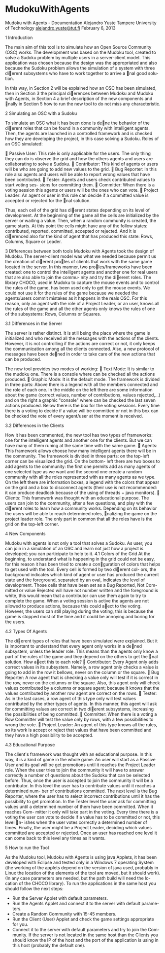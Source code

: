 MudokuWithAgents
================

Mudoku with Agents - Documentation
Alejandro Yuste
Tampere University of Technology
alejandro.yuste@tut.fi
February 6, 2013

1 Introduction

The main aim of this tool is to simulate how an Open Source Community
(OSC) works. The development was based on the Mudoku tool, created to
solve a Sudoku problem by multiple users in a server-client model. This
application was chosen because the design was the appropriated and also
because the Sudoku problem allows the simulation of a system with three
dierent subsystems who have to work together to arrive a nal good solu-
tion.

In this way, in Section 2 will be explained how an OSC has been simulated,
then in Section 3 the principal dierences between Mudoku and Mudoku with
Agents, in Section 4 a brief description of the new components and nally in
Section 5 how to run the new tool to do not miss any characteristic.

2 Simulating an OSC with a Sudoku

To simulate an OSC what it has been done is dene the behavior of the
dierent roles that can be found in a community with intelligent agents.
Then, the agents are launched in a controlled framework and is checked how
they are developing the project, in this case solving a Sudoku. Roles of an
OSC simulated:

 Passive User: This role is only applicable for the users. The only thing
they can do is observe the grid and how the others agents and users
are collaborating to solve a Sudoku.
 Contributor: This kind of agents or users will be who are going to add
new values to the grid.
 Bug Reporter: In this role also agents and users will be able to report
wrong values that have been contributed.
 Tester: Agents and users check contributed values to start voting ses-
sions for committing them.
 Committer: When there is a voting session this agents or users will be
the ones who can vote.
 Project Leader: An agent or user in this role can decide if a committed
value is accepted or rejected for the nal solution.

Thus, each cell of the grid has dierent states depending on its level of
development. At the beginning of the game all the cells are initialized by
the server or waiting a value. Then, when a random community is created,
the game starts. At this point the cells might have any of the follow states:
contributed, reported, committed, accepted or rejected. And it is dierenced
also for the kind of agent that has produced this state: Rows, Columns,
Square or Leader.

3 Differences between both tools
Mudoku with Agents took the design of Mudoku. The server-client model
was what we needed because permit us the creation of dierent proles of
clients that work with the same game located in the server. In this manner,
two proles/frameworks have been created: one to control the intelligent
agents and another one for real users that are also able to join the commu-
nity and try the dierent roles.
The library CHOCO, used in Mudoku to capture the mouse events and to
control the rules of the game, has been used only to get the mouse events. We
could not use it for the rules of the game because we needed the agents/users
commit mistakes as it happens in the reals OSC. For this reason, only an
agent with the role of a Project Leader, or an user, knows all the rules of the
game and all the other agents only knows the rules of one of the subsystems:
Rows, Columns or Squares.


3.1 Differences in the Server

The server is rather distinct. It is still being the place where the game is
initialized and who received all the messages with the actions of the clients.
However, it is not controlling if the actions are correct or not, it only keeps
the communication among all the clients connected. Also, a new protocol of
messages have been dened in order to take care of the new actions that can
be produced.

The new tool provides two modes of working:
 Text Mode: It is similar to the mudoku one. There is a console where
can be checked all the actions produced.
 Graphic Mode: It is the default mode. The framework is divided in
three parts: Above there is a legend with all the members connected
and the role of each one. In the middle on the left there are some
information about the game (correct values, number of contributions,
values rejected,...) and on the right a graphic "console" where can be
checked the last seven actions produced. Below there is the box for
the voting sessions. Every time there is a voting to decide if a value
will be committed or not in this box can be checked the vote of every
agent/user at the moment is received.

3.2 Differences in the Clients

How it has been commented, the new tool has two types of frameworks: one
for the intelligent agents and another one for the clients. But we can have
many of them runing at the same time with the same game.
 Agents: This framework allows choose how many intelligent agents
there will be in the community. The framework is divided in three
parts: on the top-left corner can be visualized the grid. On the bottom-
left there are two boxes to add agents to the community: the first one
permits add as many agents of one selected type as we want and the
second one create a random community with all the roles represented
with as many agents as we type. On the left there are information
boxes, a legend with the colors that appear on the grid and a box
to disconnect agents (their use is not recommended: it can produce
deadlock because of the using of threads + java monitors).
 Clients: This framework was thought with an educational purpose. The
users can join to the community, after a few questions, and play with
the dierent roles to learn how a community works. Depending on its
behavior the users will be able to reach determined roles, nalizing the
game on the project leader role. The only part in common that all the
roles have is the grid on the top-left corner.


4 New Components


Mudoku with agents is not only a tool that solves a Sudoku. As user, you can
join in a simulation of an OSC and learn not just how a project is developed;
you can participate to help to it.
4.1 Colors of the Grid
At the beginning, to understand what is happening in the grid could not be
easy, for this reason it has been tried to create a conguration of colors that
helps to get used with the tool. Every cell is formed by two dierent col-
ors, the background indicates which kind of agent or user has produced the
current state and the foreground, separated by an oval, indicates the level of
development. Those cells that have been set as a Bug Reported, Not Com-
mitted or value Rejected will have not number written and the foreground
is white, this would mean that a contributor can use them again to try to
complete the game.
When a voting session is active the agents are not allowed to produce actions,
because this could aect to the voting. However, the users can still playing
during the voting, this is because the game is stopped most of the time and
it could be annoying and boring for the users.

4.2 Types Of Agents


The dierent types of roles that have been simulated were explained. But it is
important to understand that every agent only works in a dened subsystem,
unless the leader role. This means than the agents only know a part of the
rules of the game and they depend on the others to get the nal solution.
How aect this to each role?
 Contributor: Every Agent only adds correct values in its subsystem.
Namely, a row agent only checks a value is going to add in the row it
bellows, never on the column or the square.
 Bug Reporter: A row agent that is checking a value only will test if it
is correct in the row, never on the columns or the square. Also, this
agent only will check values contributed by a columns or square agent;
because it knows that the values contributed by another row agent are
correct on the rows.
 Tester: As in the last cases, a row agent of this type only will test values
contributed by the other types of agents. In this manner, this agent
will ask for committing values are correct in two dierent subsystems,
increasing the possibilities of being committed.
 Committer: When there is a voting a Row Committer will test the
value only by rows, with a few possibilities to wrong the vote.
 Project Leader: An agent of this type knows all the rules, so its work
is accept or reject that values that have been committed and they have
a high possibility to be accepted.

4.3 Educational Purpose

The client's framework was thought with an educational purpose. In this
way, it is a kind of game in the whole game. An user will start as a Passive
User and its goal will be get promotions until it reaches the Project Leader
role.
When the user tries to join the community it will have to answer correctly
a number of questions about the Sudoku that can be selected before. Thus,
once the user is accepted to join the community it will be a contributor. In
this level the user has to contribute values until it reaches a determined num-
ber of contributions committed. The next level is the Bug Reporter, where
the user has to select incorrect contributions until it has the possibility to
get promotion. In the Tester level the user ask for committing values until
a determined number of them have been committed. When it reaches Com-
mitter it only will take part in the voting. Every time there is a voting the
user can vote to decide if a value has to be committed or not, this level n-
ishes when the user votes correctly a determined number of times. Finally,
the user might be a Project Leader, deciding which values committed are
accepted or rejected.
Once an user has reached one level it can come back to this level any times
as it wants.

5 How to run the Tool

As the Mudoku tool, Mudoku with Agents is using java Applets, it has been
developed with Eclipse and tested only in a Windows 7 operating System
(the working of the applets depend on the version of java used, probably in
Linux the location of the elements of the tool are moved, but it should work).
(In any case parameters are needed, but the path build will need the lo-
cation of the CHOCO library). To run the applications in the same host you
should follow the next steps:

- Run the Server Applet with default parameters.
- Run the Agents Applet and connect it to the server with default parame-
ters.
- Create a Random Community with 15-45 members.
- Run the Client (User) Applet and check the game settings appropriate for
you.
- Connect it to the server with default parameters and try to join the Com-
munity.
If the server is not located in the same host than the Clients you should
know the IP of the host and the port of the application is using in this host
(probably the default one).
